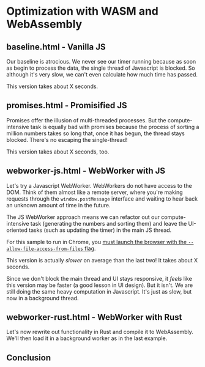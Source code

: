 # Optimization with WASM and WebAssembly

## baseline.html - Vanilla JS
Our baseline is atrocious. We never see our timer running because as soon as begin to process the data, the single thread of Javascript is blocked. So although it's very slow, we can't even calculate how much time has passed.

This version takes about X seconds.

## promises.html - Promisified JS
Promises offer the illusion of multi-threaded processes. But the compute-intensive task is equally bad with promises because the process of sorting a million numbers takes so long that, once it has begun, the thread stays blocked. There's no escaping the single-thread!

This version takes about X seconds, too.

## webworker-js.html - WebWorker with JS
Let's try a Javascript WebWorker. WebWorkers do not have access to the DOM. Think of them almost like a remote server, where you're making requests through the `window.postMessage` interface and waiting to hear back an unknown amount of time in the future.

The JS WebWorker approach means we can refactor out our compute-intensive task (generating the numbers and sorting them) and leave the UI-oriented tasks (such as updating the timer) in the main JS thread.

For this sample to run in Chrome, you [must launch the browser with the `--allow-file-access-from-files` flag](https://stackoverflow.com/questions/18586921/how-to-launch-html-using-chrome-at-allow-file-access-from-files-mode).

This version is actually *slower* on average than the last two! It takes about X seconds.

Since we don't block the main thread and UI stays responsive, it *feels* like this version may be faster (a good lesson in UI design). But it isn't. We are still doing the same heavy computation in Javascript. It's just as slow, but now in a background thread.

## webworker-rust.html - WebWorker with Rust
Let's now rewrite out functionality in Rust and compile it to WebAssembly. We'll then load it in a background worker as in the last example.


## Conclusion
